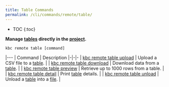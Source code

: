 ```yaml
---
title: Table Commands
permalink: /cli/commands/remote/table/
---
```


* TOC
{:toc}

**Manage [tables](https://help.keboola.com/storage/tables/) directly in the [project](/cli/#subsystems).**

```
kbc remote table [command]
```

|---
| Command | Description
|-|-|-
| [kbc remote table upload](/cli/commands/remote/table/upload/) | Upload a CSV file to a [table](https://help.keboola.com/storage/tables/). |
| [kbc remote table download](/cli/commands/remote/table/download/) | Download data from a [table](https://help.keboola.com/storage/tables/). |
| [kbc remote table preview](/cli/commands/remote/table/preview/) | Retrieve up to 1000 rows from a table. |
| [kbc remote table detail](/cli/commands/remote/table/detail/) | Print [table](https://help.keboola.com/storage/tables/) details. |
| [kbc remote table unload](/cli/commands/remote/table/unload/) | Unload a [table](https://help.keboola.com/storage/tables/) into a [file](https://help.keboola.com/storage/files/). |
